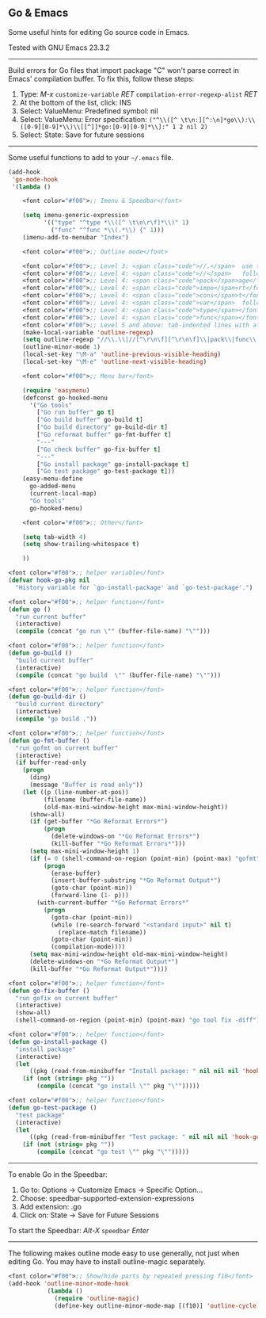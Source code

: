 ## Go & Emacs

Some useful hints for editing Go source code in Emacs.

Tested with GNU Emacs 23.3.2

----

Build errors for Go files that import package "C" won't parse
correct in Emacs' compilation buffer. To fix this, follow these
steps:

1. Type: *M-x* `customize-variable` *RET* `compilation-error-regexp-alist` *RET*
2. At the bottom of the list, click: INS 
3. Select: ValueMenu: Predefined symbol: nil
4. Select: ValueMenu: Error specification: `("^\\([^ \t\n:][^:\n]*go\\):\\([0-9][0-9]*\\)\\[[^]]*go:[0-9][0-9]*\\]:" 1 2 nil 2)`
5. Select: State: Save for future sessions

----

Some useful functions to add to your `~/.emacs` file.

```lisp
(add-hook
 'go-mode-hook
 '(lambda ()

    <font color="#f00">;; Imenu & Speedbar</font>

    (setq imenu-generic-expression
          '(("type" "^type *\\([^ \t\n\r\f]*\\)" 1)
            ("func" "^func *\\(.*\\) {" 1)))
    (imenu-add-to-menubar "Index")

    <font color="#f00">;; Outline mode</font>

    <font color="#f00">;; Level 3: <span class="code">//.</span>  use this to devide the file into major sections</font>
    <font color="#f00">;; Level 4: <span class="code">//</span>   followed by at least two characters</font>
    <font color="#f00">;; Level 4: <span class="code">pack</span>age</font>
    <font color="#f00">;; Level 4: <span class="code">impo</span>rt</font>
    <font color="#f00">;; Level 4: <span class="code">cons</span>t</font>
    <font color="#f00">;; Level 4: <span class="code">var</span>  followed by at least one character</font>
    <font color="#f00">;; Level 4: <span class="code">type</span></font>
    <font color="#f00">;; Level 4: <span class="code">func</span></font>
    <font color="#f00">;; Level 5 and above: tab-indented lines with at least five characters</font>
    (make-local-variable 'outline-regexp)
    (setq outline-regexp "//\\.\\|//[^\r\n\f][^\r\n\f]\\|pack\\|func\\|impo\\|cons\\|var[^\r\n\f]\\|type\\|\t\t*[^\r\n\f]\\{4\\}")
    (outline-minor-mode 1)
    (local-set-key "\M-a" 'outline-previous-visible-heading)
    (local-set-key "\M-e" 'outline-next-visible-heading)

    <font color="#f00">;; Menu bar</font>

    (require 'easymenu)
    (defconst go-hooked-menu
      '("Go tools"
        ["Go run buffer" go t]
        ["Go build buffer" go-build t]
        ["Go build directory" go-build-dir t]
        ["Go reformat buffer" go-fmt-buffer t]
        "---"
        ["Go check buffer" go-fix-buffer t]
        "---"
        ["Go install package" go-install-package t]
        ["Go test package" go-test-package t]))
    (easy-menu-define
      go-added-menu
      (current-local-map)
      "Go tools"
      go-hooked-menu)

    <font color="#f00">;; Other</font>

    (setq tab-width 4)
    (setq show-trailing-whitespace t)

    ))

<font color="#f00">;; helper variable</font>
(defvar hook-go-pkg nil
  "History variable for `go-install-package' and `go-test-package'.")

<font color="#f00">;; helper function</font>
(defun go ()
  "run current buffer"
  (interactive)
  (compile (concat "go run \"" (buffer-file-name) "\"")))

<font color="#f00">;; helper function</font>
(defun go-build ()
  "build current buffer"
  (interactive)
  (compile (concat "go build  \"" (buffer-file-name) "\"")))

<font color="#f00">;; helper function</font>
(defun go-build-dir ()
  "build current directory"
  (interactive)
  (compile "go build ."))

<font color="#f00">;; helper function</font>
(defun go-fmt-buffer ()
  "run gofmt on current buffer"
  (interactive)
  (if buffer-read-only
    (progn
      (ding)
      (message "Buffer is read only"))
    (let ((p (line-number-at-pos))
          (filename (buffer-file-name))
          (old-max-mini-window-height max-mini-window-height))
      (show-all)
      (if (get-buffer "*Go Reformat Errors*")
          (progn
            (delete-windows-on "*Go Reformat Errors*")
            (kill-buffer "*Go Reformat Errors*")))
      (setq max-mini-window-height 1)
      (if (= 0 (shell-command-on-region (point-min) (point-max) "gofmt" "*Go Reformat Output*" nil "*Go Reformat Errors*" t))
          (progn
            (erase-buffer)
            (insert-buffer-substring "*Go Reformat Output*")
            (goto-char (point-min))
            (forward-line (1- p)))
        (with-current-buffer "*Go Reformat Errors*"
          (progn
            (goto-char (point-min))
            (while (re-search-forward "<standard input>" nil t)
              (replace-match filename))
            (goto-char (point-min))
            (compilation-mode))))
      (setq max-mini-window-height old-max-mini-window-height)
      (delete-windows-on "*Go Reformat Output*")
      (kill-buffer "*Go Reformat Output*"))))

<font color="#f00">;; helper function</font>
(defun go-fix-buffer ()
  "run gofix on current buffer"
  (interactive)
  (show-all)
  (shell-command-on-region (point-min) (point-max) "go tool fix -diff"))

<font color="#f00">;; helper function</font>
(defun go-install-package ()
  "install package"
  (interactive)
  (let
      ((pkg (read-from-minibuffer "Install package: " nil nil nil 'hook-go-pkg)))
    (if (not (string= pkg ""))
        (compile (concat "go install \"" pkg "\"")))))

<font color="#f00">;; helper function</font>
(defun go-test-package ()
  "test package"
  (interactive)
  (let
      ((pkg (read-from-minibuffer "Test package: " nil nil nil 'hook-go-pkg)))
    (if (not (string= pkg ""))
        (compile (concat "go test \"" pkg "\"")))))
```

----

To enable Go in the Speedbar:

1. Go to: Options → Customize Emacs → Specific Option...
2. Choose: speedbar-supported-extension-expressions
3. Add extension: .go
4. Click on: State → Save for Future Sessions

To start the Speedbar: *Alt-X* `speedbar` *Enter*

----

The following makes outline mode easy to use generally, not just when
editing Go. You may have to install outline-magic separately.

```lisp
<font color="#f00">;; Show/hide parts by repeated pressing f10</font>
(add-hook 'outline-minor-mode-hook
           (lambda ()
             (require 'outline-magic)
             (define-key outline-minor-mode-map [(f10)] 'outline-cycle)))
```
